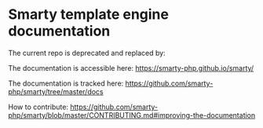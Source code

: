 # Smarty template engine documentation

The current repo is deprecated and replaced by:

The documentation is accessible here: https://smarty-php.github.io/smarty/

The documentation is tracked here: https://github.com/smarty-php/smarty/tree/master/docs

How to contribute: https://github.com/smarty-php/smarty/blob/master/CONTRIBUTING.md#improving-the-documentation

